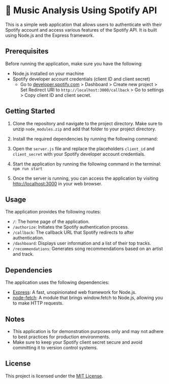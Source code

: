 # 🎵 Music Analysis Using Spotify API

This is a simple web application that allows users to authenticate with their Spotify account and access various features of the Spotify API. It is built using Node.js and the Express framework.

## Prerequisites

Before running the application, make sure you have the following:

- Node.js installed on your machine
- Spotify developer account credentials (client ID and client secret)
  - Go to [developer.spotify.com](https://developer.spotify.com/) > Dashboard > Create new project > Set Redirect URI to ```http://localhost:3000/callback``` > Go to settings > Copy client ID and client secret.

## Getting Started

1. Clone the repository and navigate to the project directory. Make sure to unzip `node_modules.zip` and add that folder to your project directory.
2. Install the required dependencies by running the following command:
3. Open the `server.js` file and replace the placeholders `client_id` and `client_secret` with your Spotify developer account credentials.
4. Start the application by running the following command in the terminal: `npm run start`

5. Once the server is running, you can access the application by visiting [http://localhost:3000](http://localhost:3000) in your web browser.

## Usage

The application provides the following routes:

- `/`: The home page of the application.
- `/authorize`: Initiates the Spotify authentication process.
- `/callback`: The callback URL that Spotify redirects to after authentication.
- `/dashboard`: Displays user information and a list of their top tracks.
- `/recommendations`: Generates song recommendations based on an artist and track.

## Dependencies

The application uses the following dependencies:

- [Express](https://expressjs.com/): A fast, unopinionated web framework for Node.js.
- [node-fetch](https://www.npmjs.com/package/node-fetch): A module that brings window.fetch to Node.js, allowing you to make HTTP requests.

## Notes

- This application is for demonstration purposes only and may not adhere to best practices for production environments.
- Make sure to keep your Spotify client secret secure and avoid committing it to version control systems.

## License

This project is licensed under the [MIT License](LICENSE).
